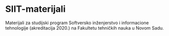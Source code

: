 # SIIT-materijali
Materijali za studijski program Softversko inženjerstvo i informacione tehnologije (akreditacija 2020.) na Fakultetu tehničkih nauka u Novom Sadu.
